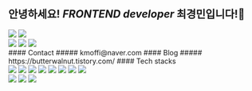 ## 안녕하세요! *FRONTEND developer* 최경민입니다!🙌

<img src="https://img.shields.io/badge/2021.02.21 ~ -20232A?style=for-the-badge&logo=" />
<img src="https://img.shields.io/badge/Interests-20232A?style=for-the-badge&logo=" />

  <div>
<img src="https://img.shields.io/badge/UI / UX-red?style=for-the-badge" />
<img src="https://img.shields.io/badge/Data visualization-green?style=for-the-badge" />
<img src="https://img.shields.io/badge/Visual interactions-blueviolet?style=for-the-badge" />
</div>
#### Contact
##### kmoffi@naver.com
#### Blog
##### https://butterwalnut.tistory.com/
#### Tech stacks
<div>
<img src="https://img.shields.io/badge/React-20232A?style=for-the-badge&logo=react&logoColor=61DAFB" />
<img src="http://img.shields.io/badge/-styled components-DB7093?style=for-the-badge&logo=styled-components&logoColor=white" />
<img src="https://img.shields.io/badge/Redux-593D88?style=for-the-badge&logo=redux&logoColor=white" />
<img src="http://img.shields.io/badge/-HTML5-E34F26?style=for-the-badge&logo=HTML5&logoColor=white" />
<img src="http://img.shields.io/badge/-CSS3-1572B6?style=for-the-badge&logo=CSS3&logoColor=white" />
<img src="http://img.shields.io/badge/-JavaScript-F7DF1E?style=for-the-badge&logo=JavaScript&logoColor=white" />
<img src="http://img.shields.io/badge/-Python-3776AB?style=for-the-badge&logo=Python&logoColor=white" />
<img src="https://img.shields.io/badge/next.js-000000?style=for-the-badge&logo=nextdotjs&logoColor=white" />
</div> 
<div>
<img src="http://img.shields.io/badge/-Amazon S3-569A31?style=for-the-badge&logo=Amazon S3&logoColor=white" />
<img src="http://img.shields.io/badge/-Git-F05032?style=for-the-badge&logo=Git&logoColor=white" />
<img src="http://img.shields.io/badge/-GitHub-181717?style=for-the-badge&logo=GitHub&logoColor=white" />
</div>  
